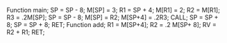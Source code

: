 Function main;
SP = SP - 8;
M[SP] = 3;
R1 = SP + 4;
M[R1] = 2;
R2 = M[R1];
R3 = .2M[SP];
SP = SP - 8;
M[SP] = R2;
M[SP+4] = .2R3;
CALL<add>;
SP = SP + 8;
SP = SP + 8;
RET;
Function add;
R1 = M[SP+4];
R2 = .2 M[SP+ 8];
RV = R2 + R1;
RET;